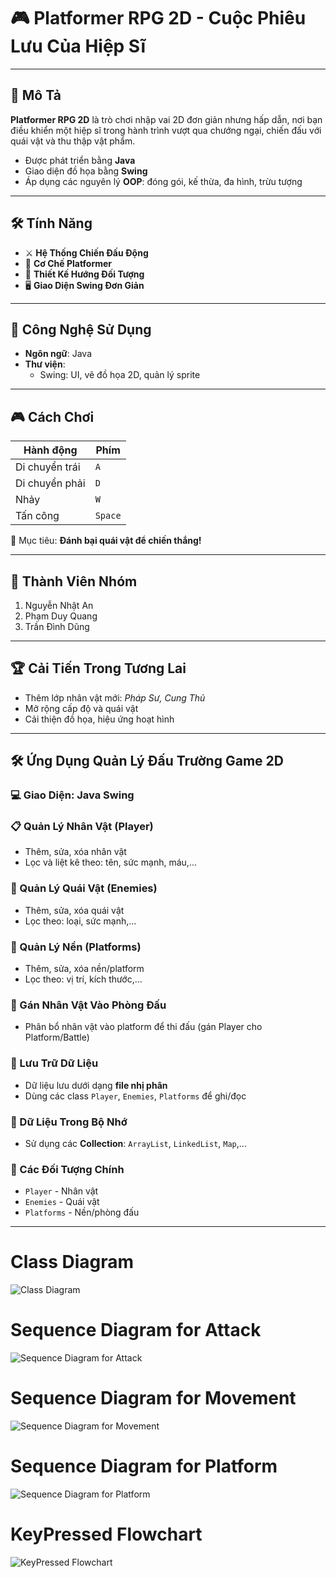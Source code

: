 # 🎮 Platformer RPG 2D - Cuộc Phiêu Lưu Của Hiệp Sĩ

---

## 📖 Mô Tả

**Platformer RPG 2D** là trò chơi nhập vai 2D đơn giản nhưng hấp dẫn, nơi bạn điều khiển một hiệp sĩ trong hành trình vượt qua chướng ngại, chiến đấu với quái vật và thu thập vật phẩm.

- Được phát triển bằng **Java**
- Giao diện đồ họa bằng **Swing**
- Áp dụng các nguyên lý **OOP**: đóng gói, kế thừa, đa hình, trừu tượng

---

## 🛠️ Tính Năng

- ⚔️ **Hệ Thống Chiến Đấu Động**  
- 🧗 **Cơ Chế Platformer**  
- 🧱 **Thiết Kế Hướng Đối Tượng**  
- 🖥 **Giao Diện Swing Đơn Giản**

---

## 🚀 Công Nghệ Sử Dụng

- **Ngôn ngữ**: Java  
- **Thư viện**:  
  - Swing: UI, vẽ đồ họa 2D, quản lý sprite

---

## 🎮 Cách Chơi

| Hành động | Phím |
|----------|------|
| Di chuyển trái | `A` |
| Di chuyển phải | `D` |
| Nhảy | `W` |
| Tấn công | `Space` |

🎯 Mục tiêu: **Đánh bại quái vật để chiến thắng!**

---

## 👥 Thành Viên Nhóm

1. Nguyễn Nhật An  
2. Phạm Duy Quang  
3. Trần Đình Dũng

---

## 🏆 Cải Tiến Trong Tương Lai

- Thêm lớp nhân vật mới: *Pháp Sư, Cung Thủ*  
- Mở rộng cấp độ và quái vật  
- Cải thiện đồ họa, hiệu ứng hoạt hình

---

## 🛠️ Ứng Dụng Quản Lý Đấu Trường Game 2D

### 💻 Giao Diện: Java Swing

### 📋 Quản Lý Nhân Vật (Player)

- Thêm, sửa, xóa nhân vật  
- Lọc và liệt kê theo: tên, sức mạnh, máu,...

### 👾 Quản Lý Quái Vật (Enemies)

- Thêm, sửa, xóa quái vật  
- Lọc theo: loại, sức mạnh,...

### 🧱 Quản Lý Nền (Platforms)

- Thêm, sửa, xóa nền/platform  
- Lọc theo: vị trí, kích thước,...

### 🧩 Gán Nhân Vật Vào Phòng Đấu

- Phân bổ nhân vật vào platform để thi đấu (gán Player cho Platform/Battle)

### 💾 Lưu Trữ Dữ Liệu

- Dữ liệu lưu dưới dạng **file nhị phân**  
- Dùng các class `Player`, `Enemies`, `Platforms` để ghi/đọc

### 🧠 Dữ Liệu Trong Bộ Nhớ

- Sử dụng các **Collection**: `ArrayList`, `LinkedList`, `Map`,...

### 🔑 Các Đối Tượng Chính

- `Player` - Nhân vật  
- `Enemies` - Quái vật  
- `Platforms` - Nền/phòng đấu

---

# Class Diagram

![Class Diagram](https://github.com/user-attachments/assets/174e51be-6847-4dfa-a06c-a4782fe426d1)

# Sequence Diagram for Attack
![Sequence Diagram for Attack](https://github.com/user-attachments/assets/32e7343f-0ab8-4f9e-9a31-e1f156f4e92d)

# Sequence Diagram for Movement
![Sequence Diagram for Movement](https://github.com/user-attachments/assets/d1ba4ab4-6efd-4c9f-8c67-866949a80a70)

# Sequence Diagram for Platform
![Sequence Diagram for Platform](https://github.com/user-attachments/assets/206a20ab-fd0e-431b-9b7f-56776b08311c)

# KeyPressed Flowchart
![KeyPressed Flowchart](https://github.com/user-attachments/assets/200e1f78-2b30-4b52-b897-8c6b24e7af35)



